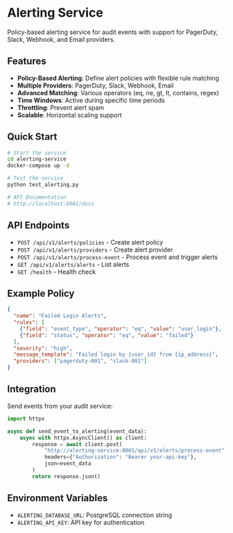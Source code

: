 # Alerting Service

Policy-based alerting service for audit events with support for PagerDuty, Slack, Webhook, and Email providers.

## Features

- **Policy-Based Alerting**: Define alert policies with flexible rule matching
- **Multiple Providers**: PagerDuty, Slack, Webhook, Email
- **Advanced Matching**: Various operators (eq, ne, gt, lt, contains, regex)
- **Time Windows**: Active during specific time periods
- **Throttling**: Prevent alert spam
- **Scalable**: Horizontal scaling support

## Quick Start

```bash
# Start the service
cd alerting-service
docker-compose up -d

# Test the service
python test_alerting.py

# API Documentation
# http://localhost:8001/docs
```

## API Endpoints

- `POST /api/v1/alerts/policies` - Create alert policy
- `POST /api/v1/alerts/providers` - Create alert provider  
- `POST /api/v1/alerts/process-event` - Process event and trigger alerts
- `GET /api/v1/alerts/alerts` - List alerts
- `GET /health` - Health check

## Example Policy

```json
{
  "name": "Failed Login Alerts",
  "rules": [
    {"field": "event_type", "operator": "eq", "value": "user_login"},
    {"field": "status", "operator": "eq", "value": "failed"}
  ],
  "severity": "high",
  "message_template": "Failed login by {user_id} from {ip_address}",
  "providers": ["pagerduty-001", "slack-001"]
}
```

## Integration

Send events from your audit service:

```python
import httpx

async def send_event_to_alerting(event_data):
    async with httpx.AsyncClient() as client:
        response = await client.post(
            "http://alerting-service:8001/api/v1/alerts/process-event",
            headers={"Authorization": "Bearer your-api-key"},
            json=event_data
        )
        return response.json()
```

## Environment Variables

- `ALERTING_DATABASE_URL`: PostgreSQL connection string
- `ALERTING_API_KEY`: API key for authentication
